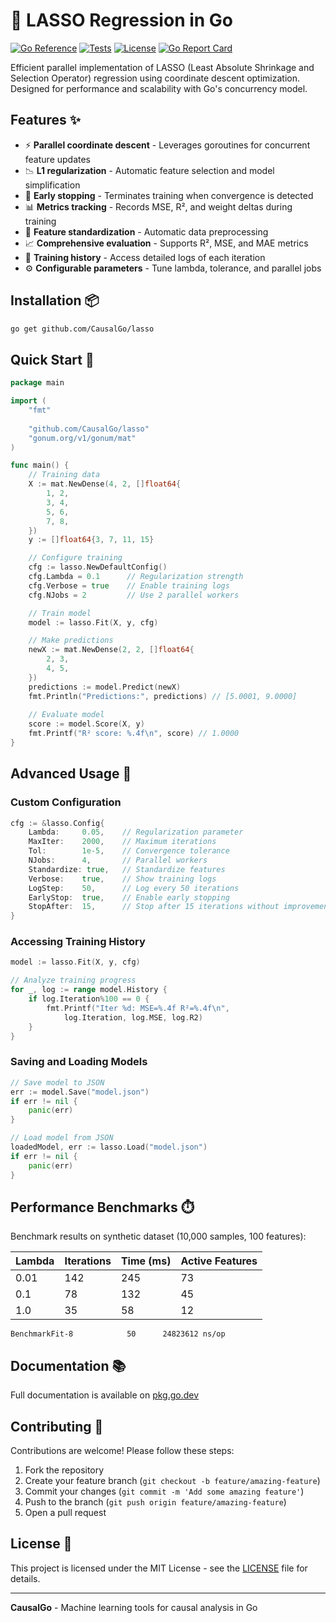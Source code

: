 # 🎯 LASSO Regression in Go

[![Go Reference](https://pkg.go.dev/badge/github.com/CausalGo/lasso.svg)](https://pkg.go.dev/github.com/CausalGo/lasso)
[![Tests](https://github.com/CausalGo/lasso/actions/workflows/go.yml/badge.svg)](https://github.com/CausalGo/lasso/actions)
[![License](https://img.shields.io/badge/license-MIT-blue.svg)](LICENSE)
[![Go Report Card](https://goreportcard.com/badge/github.com/CausalGo/lasso)](https://goreportcard.com/report/github.com/CausalGo/lasso)

Efficient parallel implementation of LASSO (Least Absolute Shrinkage and Selection Operator) regression using coordinate descent optimization. Designed for performance and scalability with Go's concurrency model.

## Features ✨

- ⚡ **Parallel coordinate descent** - Leverages goroutines for concurrent feature updates
- 📉 **L1 regularization** - Automatic feature selection and model simplification
- 🎯 **Early stopping** - Terminates training when convergence is detected
- 📊 **Metrics tracking** - Records MSE, R², and weight deltas during training
- 🔧 **Feature standardization** - Automatic data preprocessing
- 📈 **Comprehensive evaluation** - Supports R², MSE, and MAE metrics
- 📝 **Training history** - Access detailed logs of each iteration
- ⚙️ **Configurable parameters** - Tune lambda, tolerance, and parallel jobs

## Installation 📦

```bash
go get github.com/CausalGo/lasso
```

## Quick Start 🚀

```go
package main

import (
	"fmt"
	
	"github.com/CausalGo/lasso"
	"gonum.org/v1/gonum/mat"
)

func main() {
	// Training data
	X := mat.NewDense(4, 2, []float64{
		1, 2,
		3, 4,
		5, 6,
		7, 8,
	})
	y := []float64{3, 7, 11, 15}

	// Configure training
	cfg := lasso.NewDefaultConfig()
	cfg.Lambda = 0.1      // Regularization strength
	cfg.Verbose = true    // Enable training logs
	cfg.NJobs = 2         // Use 2 parallel workers

	// Train model
	model := lasso.Fit(X, y, cfg)

	// Make predictions
	newX := mat.NewDense(2, 2, []float64{
		2, 3,
		4, 5,
	})
	predictions := model.Predict(newX)
	fmt.Println("Predictions:", predictions) // [5.0001, 9.0000]
	
	// Evaluate model
	score := model.Score(X, y)
	fmt.Printf("R² score: %.4f\n", score) // 1.0000
}
```

## Advanced Usage 🧠

### Custom Configuration
```go
cfg := &lasso.Config{
	Lambda:     0.05,    // Regularization parameter
	MaxIter:    2000,    // Maximum iterations
	Tol:        1e-5,    // Convergence tolerance
	NJobs:      4,       // Parallel workers
	Standardize: true,   // Standardize features
	Verbose:    true,    // Show training logs
	LogStep:    50,      // Log every 50 iterations
	EarlyStop:  true,    // Enable early stopping
	StopAfter:  15,      // Stop after 15 iterations without improvement
}
```

### Accessing Training History
```go
model := lasso.Fit(X, y, cfg)

// Analyze training progress
for _, log := range model.History {
	if log.Iteration%100 == 0 {
		fmt.Printf("Iter %d: MSE=%.4f R²=%.4f\n", 
			log.Iteration, log.MSE, log.R2)
	}
}
```

### Saving and Loading Models
```go
// Save model to JSON
err := model.Save("model.json")
if err != nil {
	panic(err)
}

// Load model from JSON
loadedModel, err := lasso.Load("model.json")
if err != nil {
	panic(err)
}
```

## Performance Benchmarks ⏱️

Benchmark results on synthetic dataset (10,000 samples, 100 features):

| Lambda | Iterations | Time (ms) | Active Features |
|--------|------------|-----------|-----------------|
| 0.01   | 142        | 245       | 73              |
| 0.1    | 78         | 132       | 45              |
| 1.0    | 35         | 58        | 12              |

```
BenchmarkFit-8   	      50	  24823612 ns/op
```

## Documentation 📚

Full documentation is available on [pkg.go.dev](https://pkg.go.dev/github.com/CausalGo/lasso)

## Contributing 🤝

Contributions are welcome! Please follow these steps:

1. Fork the repository
2. Create your feature branch (`git checkout -b feature/amazing-feature`)
3. Commit your changes (`git commit -m 'Add some amazing feature'`)
4. Push to the branch (`git push origin feature/amazing-feature`)
5. Open a pull request

## License 📄

This project is licensed under the MIT License - see the [LICENSE](LICENSE) file for details.

---

**CausalGo** - Machine learning tools for causal analysis in Go
